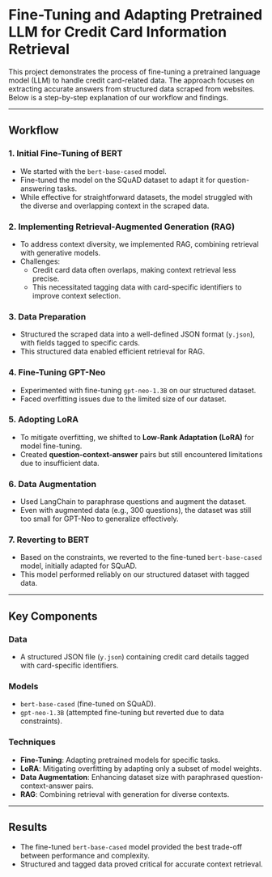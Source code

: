 # Fine-Tuning and Adapting Pretrained LLM for Credit Card Information Retrieval

This project demonstrates the process of fine-tuning a pretrained language model (LLM) to handle credit card-related data. The approach focuses on extracting accurate answers from structured data scraped from websites. Below is a step-by-step explanation of our workflow and findings.

---

## Workflow

### 1. **Initial Fine-Tuning of BERT**
- We started with the `bert-base-cased` model.
- Fine-tuned the model on the SQuAD dataset to adapt it for question-answering tasks.
- While effective for straightforward datasets, the model struggled with the diverse and overlapping context in the scraped data.

### 2. **Implementing Retrieval-Augmented Generation (RAG)**
- To address context diversity, we implemented RAG, combining retrieval with generative models.
- Challenges:
  - Credit card data often overlaps, making context retrieval less precise.
  - This necessitated tagging data with card-specific identifiers to improve context selection.

### 3. **Data Preparation**
- Structured the scraped data into a well-defined JSON format (`y.json`), with fields tagged to specific cards.
- This structured data enabled efficient retrieval for RAG.

### 4. **Fine-Tuning GPT-Neo**
- Experimented with fine-tuning `gpt-neo-1.3B` on our structured dataset.
- Faced overfitting issues due to the limited size of our dataset.

### 5. **Adopting LoRA**
- To mitigate overfitting, we shifted to **Low-Rank Adaptation (LoRA)** for model fine-tuning.
- Created **question-context-answer** pairs but still encountered limitations due to insufficient data.

### 6. **Data Augmentation**
- Used LangChain to paraphrase questions and augment the dataset.
- Even with augmented data (e.g., 300 questions), the dataset was still too small for GPT-Neo to generalize effectively.

### 7. **Reverting to BERT**
- Based on the constraints, we reverted to the fine-tuned `bert-base-cased` model, initially adapted for SQuAD.
- This model performed reliably on our structured dataset with tagged data.

---

## Key Components

### **Data**
- A structured JSON file (`y.json`) containing credit card details tagged with card-specific identifiers.

### **Models**
- `bert-base-cased` (fine-tuned on SQuAD).
- `gpt-neo-1.3B` (attempted fine-tuning but reverted due to data constraints).

### **Techniques**
- **Fine-Tuning**: Adapting pretrained models for specific tasks.
- **LoRA**: Mitigating overfitting by adapting only a subset of model weights.
- **Data Augmentation**: Enhancing dataset size with paraphrased question-context-answer pairs.
- **RAG**: Combining retrieval with generation for diverse contexts.

---

## Results
- The fine-tuned `bert-base-cased` model provided the best trade-off between performance and complexity.
- Structured and tagged data proved critical for accurate context retrieval.